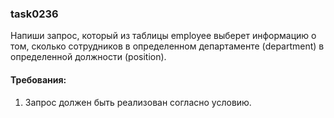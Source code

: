 
### task0236

Напиши запрос, который из таблицы employee выберет информацию о том, сколько сотрудников в определенном
департаменте (department) в определенной должности (position).


#### Требования:
1.	Запрос должен быть реализован согласно условию.


